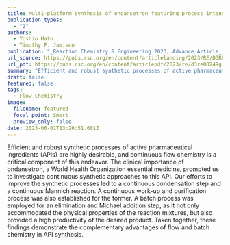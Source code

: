 ```yaml
---
title: Multi-platform synthesis of ondansetron featuring process intensification in flow
publication_types:
  - "2"
authors:
  - Yoshio Hato
  - Timothy F. Jamison
publication: "_Reaction Chemistry & Engineering 2023, Advance Article_, DOI: 10.1039/D3RE00249G"
url_source: https://pubs.rsc.org/en/content/articlelanding/2023/RE/D3RE00249G
url_pdf: https://pubs.rsc.org/en/content/articlepdf/2023/re/d3re00249g
summary: "Efficient and robust synthetic processes of active pharmaceutical ingredients (APIs) are highly desirable, and continuous flow chemistry is a critical component of this endeavor. The clinical importance of ondansetron, a World Health Organization essential medicine, prompted us to investigate continuous synthetic approaches to this API. Our efforts to improve the synthetic processes led to a continuous condensation step and a continuous Mannich reaction. A continuous work-up and purification process was also established for the former. A batch process was employed for an elimination and Michael addition step, as it not only accommodated the physical properties of the reaction mixtures, but also provided a high productivity of the desired product. Taken together, these findings demonstrate the complementary advantages of flow and batch chemistry in API synthesis."
draft: false
featured: false
tags:
  - Flow Chemistry
image:
  filename: featured
  focal_point: Smart
  preview_only: false
date: 2023-06-01T13:26:51.601Z
---
```

Efficient and robust synthetic processes of active pharmaceutical ingredients (APIs) are highly desirable, and continuous flow chemistry is a critical component of this endeavor. The clinical importance of ondansetron, a World Health Organization essential medicine, prompted us to investigate continuous synthetic approaches to this API. Our efforts to improve the synthetic processes led to a continuous condensation step and a continuous Mannich reaction. A continuous work-up and purification process was also established for the former. A batch process was employed for an elimination and Michael addition step, as it not only accommodated the physical properties of the reaction mixtures, but also provided a high productivity of the desired product. Taken together, these findings demonstrate the complementary advantages of flow and batch chemistry in API synthesis.
